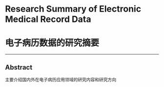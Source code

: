 # Research Summary of Electronic Medical Record Data
# 电子病历数据的研究摘要
---

## Abstract
主要介绍国内外在电子病历应用领域的研究内容和研究方向